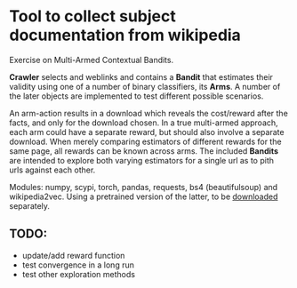 # Tool to collect subject documentation from wikipedia

Exercise on Multi-Armed Contextual Bandits. 

**Crawler** selects and weblinks and contains a **Bandit** that estimates their validity using one of a number of binary classifiers, its **Arms**. A number of the later objects are implemented to test different possible scenarios. 

An arm-action results in a download which reveals the cost/reward after the facts, and only for the download chosen. In a true multi-armed approach, each arm could have a separate reward, but should also involve a separate download. When merely comparing estimators of different rewards for the same page, all rewards can be known across arms. The included **Bandits** are intended to explore both varying estimators for a single url as to pith urls against each other.

Modules: numpy, scypi, torch, pandas, requests, bs4 (beautifulsoup) and wikipedia2vec. Using a pretrained version of the latter, to be [downloaded](http://wikipedia2vec.s3.amazonaws.com/models/en/2018-04-20/enwiki_20180420_100d.pkl.bz2) separately.

## TODO:

- update/add reward function
- test convergence in a long run
- test other exploration methods 